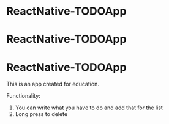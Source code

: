 # ReactNative-TODOApp

# ReactNative-TODOApp

# ReactNative-TODOApp

This is an app created for education.

Functionality:

1. You can write what you have to do and add that for the list
2. Long press to delete
